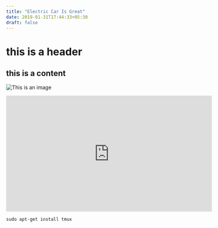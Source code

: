 ```yaml
---
title: "Electric Car Is Great"
date: 2019-01-31T17:44:33+05:30
draft: false
---
```


# this is a header

## this is a content 

![This is an image](/upload/boat.jpg) 

<iframe width="560" height="315" src="https://www.youtube.com/embed/c7vpcqA6SEQ" frameborder="0" allow="accelerometer; autoplay; encrypted-media; gyroscope; picture-in-picture" allowfullscreen></iframe>

``` 
sudo apt-get install tmux
```
